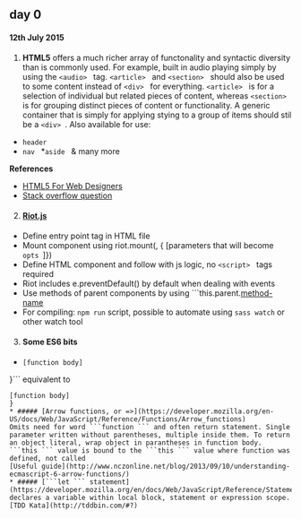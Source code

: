 ## day 0
#### 12th July 2015

1. **HTML5** offers a much richer array of functonality and syntactic diversity than is commonly used. For example, built in audio playing simply by using the ```<audio> ``` tag. ```<article> ``` and ```<section> ``` should also be used to some content instead of ```<div> ``` for everything. ```<article> ``` is for a selection of individual but related pieces of content, whereas ```<section> ``` is for grouping distinct pieces of content or functionality. A generic container that is simply for applying stying to a group of items should stil be a ```<div> ```. Also available for use:
* ```header ```
* ```nav ```
*```aside ```
 & many more

**References**
* [HTML5 For Web Designers](http://html5forwebdesigners.com/)
* [Stack overflow question](http://stackoverflow.com/questions/7183132/how-to-correctly-use-section-tag-in-html5)

2. #### [Riot.js](https://muut.com/riotjs/)
* Define entry point tag in HTML file
* Mount component using riot.mount(<tag-name>, { [parameters that will become ```opts ```]})
* Define HTML component and follow with js logic, no ```<script> ``` tags required
* Riot includes e.preventDefault() by default when dealing with events
* Use methods of parent components by using ```this.parent.[method-name]()
* For compiling: ```npm run``` script, possible to automate using ```sass watch``` or other watch tool

3. #### Some ES6 bits
* ```add(e) {
  [function body]
}``` equivalent to
  ``` this.add = function(e)
  [function body]
}  
* ##### [Arrow functions, or =>](https://developer.mozilla.org/en-US/docs/Web/JavaScript/Reference/Functions/Arrow_functions)  
Omits need for word ```function ``` and often return statement. Single parameter written without parentheses, multiple inside them. To return an object literal, wrap object in parantheses in function body.
```this ``` value is bound to the ```this ``` value where function was defined, not called
[Useful guide](http://www.nczonline.net/blog/2013/09/10/understanding-ecmascript-6-arrow-functions/)
* ##### [```let ``` statement](https://developer.mozilla.org/en/docs/Web/JavaScript/Reference/Statements/let) declares a variable within local block, statement or expression scope. [TDD Kata](http://tddbin.com/#?)

